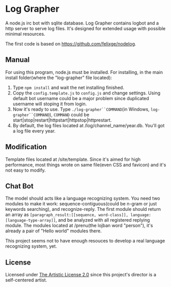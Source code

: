 Log Grapher
===========

A node.js irc bot with sqlite database. Log Grapher contains logbot and a http server to serve log files. It's designed for extended usage with possible minimal resources.

The first code is based on https://github.com/felixge/nodelog.

Manual
------
For using this program, node.js must be installed. For installing, in the main install folder(where the "log-grapher" file located):

1. Type `npm install` and wait the net installing finished.
2. Copy the `config.template.js` to `config.js` and change settings. Using default bot username could be a major problem since duplicated username will stoping it from login.
3. Now it's ready to use. Type `./log-grapher``COMMAND`(in Windows, `log-grapher``COMMAND`), `COMMAND` could be start|stop|restart|httpstart|httpstop|httprestart.
4. By default, the log files located at /log/channel_name/year.db. You'll got a log file every year.

Modification
------------
Template files located at /site/template. Since it's aimed for high performance, most things wrote on same file(even CSS and favicon) and it's not easy to modify.

Chat Bot
--------
The model should acts like a language recognizing system. You need two modules to make it work: sequence-contiguous(could be n-gram or just keywords searching), and recognize-reply. The first module should return an array as `[paragraph_result:[[sequence, word-class]], language:[language-type-array]]`, and be analyzed with all registered replying module. The modules located at /prenu(the lojban word "person"), it's already a pair of "Hello world" modules there.

This project seems not to have enough resouces to develop a real language recognizing system, yet.

License
-------
Licensed under [The Artistic License 2.0](http://opensource.org/licenses/Artistic-2.0) since this project's director is a self-centered artist.
